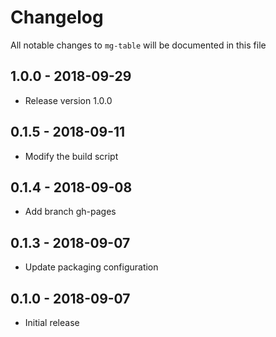 # Changelog

All notable changes to `mg-table` will be documented in this file

## 1.0.0 - 2018-09-29
- Release version 1.0.0

## 0.1.5 - 2018-09-11
- Modify the build script

## 0.1.4 - 2018-09-08
- Add branch gh-pages

## 0.1.3 - 2018-09-07
- Update packaging configuration

## 0.1.0 - 2018-09-07
- Initial release
